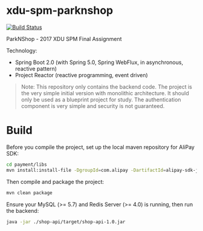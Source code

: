 # xdu-spm-parknshop

[![Build Status](https://www.travis-ci.org/xdu-spm-0x5f3759df/xdu-spm-parknshop.svg?branch=master)](https://www.travis-ci.org/xdu-spm-0x5f3759df/xdu-spm-parknshop)

ParkNShop - 2017 XDU SPM Final Assignment

Technology:

- Spring Boot 2.0 (with Spring 5.0, Spring WebFlux, in asynchronous, reactive pattern)
- Project Reactor (reactive programming, event driven)

> Note: This repository only contains the backend code. The project is the very simple initial version with monolithic architecture. 
It should only be used as a blueprint project for study. The authentication component is very simple and security is not guaranteed.


# Build

Before you compile the project, set up the local maven repository for AliPay SDK:

```bash
cd payment/libs
mvn install:install-file -DgroupId=com.alipay -DartifactId=alipay-sdk-java -Dversion=20180104135026 -Dpackaging=jar -Dfile=alipay-sdk-java20180104135026.jar
```

Then compile and package the project:

```bash
mvn clean package
```

Ensure your MySQL (>= 5.7) and Redis Server (>= 4.0) is running, then run the backend:

```bash
java -jar ./shop-api/target/shop-api-1.0.jar
```
